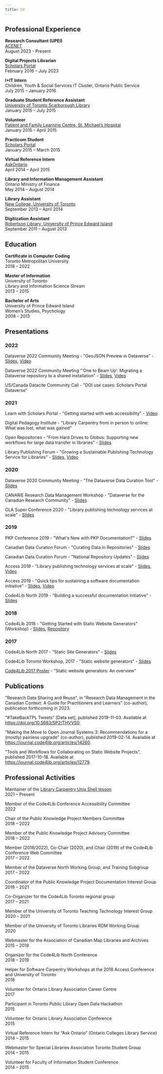```yaml
---
title: CV
---
```


## Professional Experience

**Research Consultant (UPEI)**<br>
[ACENET](https://ace-net.ca)<br>
August 2023 - Present

**Digital Projects Librarian**<br>
[Scholars Portal](https://scholarsportal.info)<br>
February 2016 – July 2023

**I+IT Intern**<br>
Children, Youth & Social Services IT Cluster, Ontario Public Service<br>
July 2015 – January 2016

**Graduate Student Reference Assistant**<br>
[University of Toronto Scarborough Library](https://utsc.library.utoronto.ca/)<br>
January 2015 – July 2015

**Volunteer**<br>
[Patient and Family Learning Centre, St. Michael’s Hospital](https://unityhealth.to/patients-and-visitors/patient-information/patient-and-family-learning-centres/)<br>
January 2015 – April 2015

**Practicum Student**<br>
[Scholars Portal](https://scholarsportal.info)<br>
January 2015 – March 2015

**Virtual Reference Intern**<br>
[AskOntario](https://www.ocls.ca/services/askontario)<br>
April 2014 – April 2015

**Library and Information Management Assistant**<br>
Ontario Ministry of Finance<br>
May 2014 – August 2014

**Library Assistant**<br>
[New College, University of Toronto](http://www.newcollege.utoronto.ca/academics/new-college-academic-programs/d-g-ivey-library/)<br>
September 2013 – April 2014

**Digitization Assistant**<br>
[Robertson Library, University of Prince Edward Island](https://library.upei.ca/)<br>
September 2011 – August 2013

## Education

**Certificate in Computer Coding**<br>
Toronto Metropolitan University<br>
2018 – 2022

**Master of Information**<br>
University of Toronto<br>
Library and Information Science Stream<br>
2013 – 2015

**Bachelor of Arts**<br>
University of Prince Edward Island<br>
Women’s Studies, Psychology<br>
2008 – 2013

## Presentations

### 2022

Dataverse 2022 Community Meeting - "GeoJSON Preview in Dataverse" - [Slides](https://docs.google.com/presentation/d/1GyQIdayXE0Q4v6HKlxXjoY-JLZT1lX16oUIolS-IvwA/edit?usp=sharing), [Video](https://youtu.be/EACJJaV3O1c?t=600)

Dataverse 2022 Community Meeting "‘One to Beam Up’: Migrating a Dataverse repository to a shared installation" - [Slides](https://docs.google.com/presentation/d/1hi5ozVmlHWmH0b0iPBfE4-sa9bcwXvCdDqH9jWgaTGk/edit?usp=sharing), [Video](https://youtu.be/eeCMN_5Nj_0?t=3523)

US/Canada Datacite Community Call - "DOI use cases: Scholars Portal Dataverse"

### 2021

Learn with Scholars Portal - "Getting started with web accessibility" - [Video](https://youtu.be/EYW_NI6R45s)

Digital Pedagogy Institute - "Library Carpentry from in person to online: What was lost, what was gained"

Open Repositories - "From Hard Drives to Globus: Supporting new workflows for large data transfer in libraries" - [Slides](https://doi.org/10.5281/zenodo.5021255)

Library Publishing Forum - "Growing a Sustainable Publishing Technology Service for Libraries" - [Slides](https://librarypublishing.org/wp-content/uploads/2019/09/Growing-a-sustainable-newson-with-speaker-notes.pdf), [Video](https://www.youtube.com/watch?v=WB7XDJ8rFlo)

### 2020

Dataverse 2020 Community Meeting - "The Dataverse Data Curation Tool" - [Slides](https://osf.io/5wezv/)

CANARIE Research Data Management Workshop - "Dataverse for the Canadian Research Community" - [Slides](https://docs.google.com/presentation/d/13ze5b2NwAekTsRh4LONqA_Fgus-EmO8CoW52qALzvJ8/edit?usp=sharing)

OLA Super Conference 2020 - "Library publishing technology services at scale" - [Slides](https://docs.google.com/presentation/d/1ZoXAMun-hed_pLGzXZSlg5nAap8TegQu2C_4fFPCDms/edit?usp=sharing)

### 2019

PKP Conference 2019 - "What's New with PKP Documentation?" - [Slides](https://docs.google.com/presentation/d/1UnCHnc25v3McHl09Wj13iA7EAHTeRy5SGc6e7V25l1c/edit?usp=sharing)

Canadian Data Curation Forum - "Curating Data in Repositories" - [Slides](https://github.com/data-curation/data-curation.github.io/raw/master/matls/Curating%20data%20in%20Repositories.pdf)

Canadian Data Curation Forum - "National Repository Updates" - [Slides](https://github.com/data-curation/data-curation.github.io/raw/master/matls/National%20Repository%20Updates.pdf)

Access 2019 - "Library publishing technology services at scale" - [Slides](https://docs.google.com/presentation/d/1gUugVwLKCLBMFlcYW59kA6sG6b2L7II3J99TutsxeUE/edit?usp=sharing), [Video](https://youtu.be/EHMCYGJKTgM)

Access 2019 - "Quick tips for sustaining a software documentation initiative" - [Slides](https://docs.google.com/presentation/d/1cWFC5i7kkN3ESpzax1NBkCxsfAVGZaifXD0U2uQjA40/edit?usp=sharing), [Video](https://youtu.be/-Vt1WBJMpXc)

Code4Lib North 2019 - "Building a successful documentation initiative" - [Slides](https://slides.com/kaitlinnewson/docs)

### 2018

Code4Lib 2018 - "Getting Started with Static Website Generators" (Workshop) - [Slides](../c4l18), [Repository](https://github.com/kaitlinnewson/c4l18-workshop-staticweb)

### 2017

Code4Lib North 2017 - "Static Site Generators" - [Slides](../c4ln17)

Code4Lib Toronto Workshop, 2017 - "Static website generators" - [Slides](../hugo201704)

[Code4Lib 2017 Poster](../c4l17) - "Static website generators: An overview"

## Publications

"Research Data Sharing and Reuse", in "Research Data Management in the Canadian Context: A Guide for Practitioners and Learners" (co-author), publication forthcoming in 2023.

"#TakeBackTPL Tweets" [Data set], published 2019-11-03. Available at https://doi.org/10.5683/SP2/THVVS0.

"Making the Move to Open Journal Systems 3: Recommendations for a (mostly) painless upgrade" (co-author), published 2019-02-14. Available at https://journal.code4lib.org/articles/14260.

"Tools and Workflows for Collaborating on Static Website Projects", published 2017-10-18. Available at https://journal.code4lib.org/articles/12779.

## Professional Activities

Maintainer of the [Library Carpentry Unix Shell lesson](https://github.com/LibraryCarpentry/lc-shell/)<br>
2021 – Present

Member of the Code4Lib Conference Accessibility Committee<br>
2022

Chair of the Public Knowledge Project Members Committee<br>
2018 – 2022

Member of the Public Knowledge Project Advisory Committee<br>
2018 – 2022

Member (2018/2022), Co-Chair (2020), and Chair (2019) of the Code4Lib Conference Web Committee<br>
2017 – 2022

Member of the Dataverse North Working Group, and Training Subgroup<br>
2017 – 2022

Coordinator of the Public Knowledge Project Documentation Interest Group<br>
2018 – 2021

Co-Organizer for the Code4Lib Toronto regional group<br>
2017 – 2021

Member of the University of Toronto Teaching Technology Interest Group<br>
2020 – 2021

Member of the University of Toronto Libraries RDM Working Group<br>
2020

Webmaster for the Association of Canadian Map Libraries and Archives<br>
2015 – 2019

Organizer for the Code4Lib North Conference<br>
2018 – 2019

Helper for Software Carpentry Workshops at the 2018 Access Conference and University of Toronto<br>
2018

Volunteer for Ontario Library Association Career Centre<br>
2017

Participant in Toronto Public Library Open Data Hackathon<br>
2015

Volunteer for Ontario Library Association Conference<br>
2015

Virtual Reference Intern for “Ask Ontario” (Ontario Colleges Library Service)<br>
2014 – 2015

Webmaster for Special Libraries Association Toronto Student Group<br>
2014 – 2015

Volunteer for Faculty of Information Student Conference<br>
2014 – 2015
